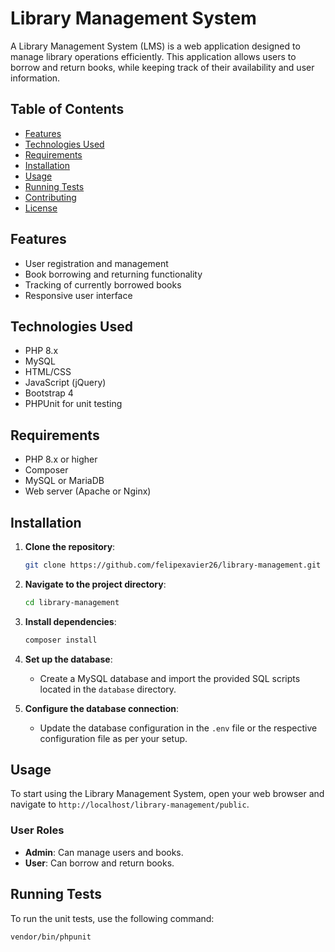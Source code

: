# Library Management System

A Library Management System (LMS) is a web application designed to manage library operations efficiently. This application allows users to borrow and return books, while keeping track of their availability and user information.

## Table of Contents

- [Features](#features)
- [Technologies Used](#technologies-used)
- [Requirements](#requirements)
- [Installation](#installation)
- [Usage](#usage)
- [Running Tests](#running-tests)
- [Contributing](#contributing)
- [License](#license)

## Features

- User registration and management
- Book borrowing and returning functionality
- Tracking of currently borrowed books
- Responsive user interface

## Technologies Used

- PHP 8.x
- MySQL
- HTML/CSS
- JavaScript (jQuery)
- Bootstrap 4
- PHPUnit for unit testing

## Requirements

- PHP 8.x or higher
- Composer
- MySQL or MariaDB
- Web server (Apache or Nginx)

## Installation

1. **Clone the repository**:
    ```bash
    git clone https://github.com/felipexavier26/library-management.git
    ```

2. **Navigate to the project directory**:
    ```bash
    cd library-management
    ```

3. **Install dependencies**:
    ```bash
    composer install
    ```

4. **Set up the database**:
    - Create a MySQL database and import the provided SQL scripts located in the `database` directory.

5. **Configure the database connection**:
    - Update the database configuration in the `.env` file or the respective configuration file as per your setup.

## Usage

To start using the Library Management System, open your web browser and navigate to `http://localhost/library-management/public`.

### User Roles
- **Admin**: Can manage users and books.
- **User**: Can borrow and return books.

## Running Tests

To run the unit tests, use the following command:

```bash
vendor/bin/phpunit
